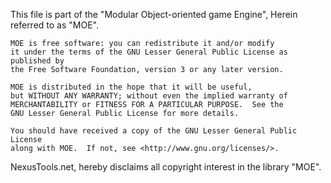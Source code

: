 This file is part of the "Modular Object-oriented game Engine",
Herein referred to as "MOE".

    MOE is free software: you can redistribute it and/or modify
    it under the terms of the GNU Lesser General Public License as published by
    the Free Software Foundation, version 3 or any later version.

    MOE is distributed in the hope that it will be useful,
    but WITHOUT ANY WARRANTY; without even the implied warranty of
    MERCHANTABILITY or FITNESS FOR A PARTICULAR PURPOSE.  See the
    GNU Lesser General Public License for more details.

    You should have received a copy of the GNU Lesser General Public License
    along with MOE.  If not, see <http://www.gnu.org/licenses/>.
    
NexusTools.net, hereby disclaims all copyright interest in the library "MOE".
